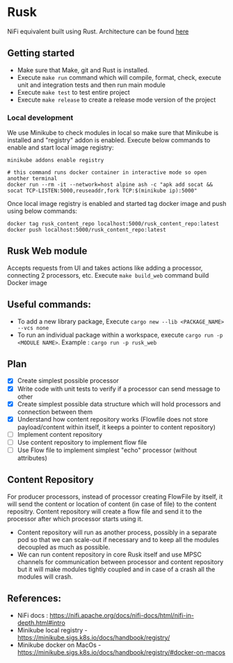 # Rusk
NiFi equivalent built using Rust. Architecture can be found [here](https://docs.google.com/presentation/d/1vFsGreuPf5521KDLQnLpkzTRDoSvygRhhJjB9mcVgaA/edit#slide=id.p)

## Getting started
- Make sure that Make, git and Rust is installed.
- Execute `make run` command which will compile, format, check, execute unit and integration tests and then run main module
- Execute `make test` to test entire project
- Execute `make release` to create a release mode version of the project 

### Local development
We use Minikube to check modules in local so make sure that Minikube is installed and "registry" addon is enabled.
Execute below commands to enable and start local image registry:
```
minikube addons enable registry

# this command runs docker container in interactive mode so open another terminal
docker run --rm -it --network=host alpine ash -c "apk add socat && socat TCP-LISTEN:5000,reuseaddr,fork TCP:$(minikube ip):5000"
```

Once local image registry is enabled and started tag docker image and push using below commands:
```
docker tag rusk_content_repo localhost:5000/rusk_content_repo:latest
docker push localhost:5000/rusk_content_repo:latest
```

## Rusk Web module
Accepts requests from UI and takes actions like adding a processor, connecting 2 processors, etc.
Execute `make build_web` command build Docker image

## Useful commands:
- To add a new library package, Execute `cargo new --lib <PACKAGE_NAME> --vcs none`
- To run an individual package within a workspace, execute `cargo run -p <MODULE NAME>`. Example : `cargo run -p rusk_web`

## Plan
- [x] Create simplest possible processor
- [x] Write code with unit tests to verify if a processor can send message to other
- [x] Create simplest possible data structure which will hold processors and connection between them
- [x] Understand how content repository works (Flowfile does not store payload/content within itself, it keeps a pointer to content repository)
- [ ] Implement content repository
- [ ] Use content repository to implement flow file
- [ ] Use Flow file to implement simplest "echo" processor (without attributes)

## Content Repository
For producer processors, instead of processor creating FlowFile by itself, it will send the content or location of content (in case of file) to the content repositry. Content repository will create a flow file and send it to the processor after which processor starts using it.

- Content repository will run as another process, possibly in a separate pod so that we can scale-out if necessary and to keep all the modules decoupled as much as possible.
- We can run content repository in core Rusk itself and use MPSC channels for communication between processor and content repository but it will make modules tightly coupled and in case of a crash all the modules will crash.

## References:
- NiFi docs : https://nifi.apache.org/docs/nifi-docs/html/nifi-in-depth.html#intro
- Minikube local registry - https://minikube.sigs.k8s.io/docs/handbook/registry/
- Minikube docker on MacOs - https://minikube.sigs.k8s.io/docs/handbook/registry/#docker-on-macos
